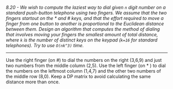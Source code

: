 *8.20 - We wish to compute the laziest way to dial given `n` digit number on a standard push-button telephone using two fingers. We assume that the two fingers startout on the * and # keys, and that the effort required to move a finger from one button to another is proportional to the Euclidean distance between them. Design an algorithm that computes the method of dialing that involves moving your fingers the smallest amount of total distance, where `k` is the number of distinct keys on the keypad (`k=16` for standard telephones). Try to use `O(nk^3)` time.*
***
Use the right finger (on #) to dial the numbers on the right (3,6,9) and just two numbers from the middle column (2,5). Use the left finger (on * ) to dial the numbers on the leftmost column (1,4,7) and the other two numbers of the middle row (8,0). Keep a DP matrix to avoid calculating the same distance more than once.
